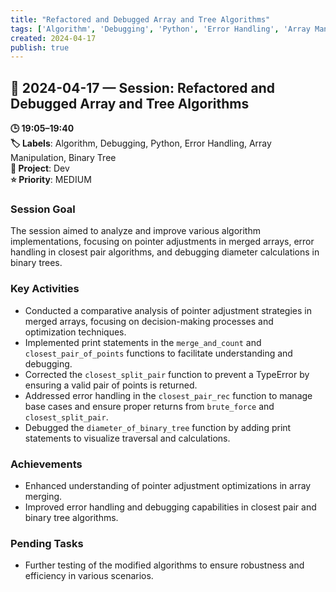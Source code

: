 ```yaml
---
title: "Refactored and Debugged Array and Tree Algorithms"
tags: ['Algorithm', 'Debugging', 'Python', 'Error Handling', 'Array Manipulation', 'Binary Tree']
created: 2024-04-17
publish: true
---
```


## 📅 2024-04-17 — Session: Refactored and Debugged Array and Tree Algorithms

**🕒 19:05–19:40**  
**🏷️ Labels**: Algorithm, Debugging, Python, Error Handling, Array Manipulation, Binary Tree  
**📂 Project**: Dev  
**⭐ Priority**: MEDIUM  


### Session Goal
The session aimed to analyze and improve various algorithm implementations, focusing on pointer adjustments in merged arrays, error handling in closest pair algorithms, and debugging diameter calculations in binary trees.

### Key Activities
- Conducted a comparative analysis of pointer adjustment strategies in merged arrays, focusing on decision-making processes and optimization techniques.
- Implemented print statements in the `merge_and_count` and `closest_pair_of_points` functions to facilitate understanding and debugging.
- Corrected the `closest_split_pair` function to prevent a TypeError by ensuring a valid pair of points is returned.
- Addressed error handling in the `closest_pair_rec` function to manage base cases and ensure proper returns from `brute_force` and `closest_split_pair`.
- Debugged the `diameter_of_binary_tree` function by adding print statements to visualize traversal and calculations.

### Achievements
- Enhanced understanding of pointer adjustment optimizations in array merging.
- Improved error handling and debugging capabilities in closest pair and binary tree algorithms.

### Pending Tasks
- Further testing of the modified algorithms to ensure robustness and efficiency in various scenarios.

